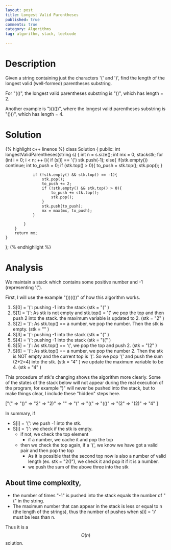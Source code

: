 ```yaml
---
layout: post
title: Longest Valid Parentheses
published: true
comments: true
category: Algorithms
tag: algorithm, stack, leetcode

---
```


# Description

Given a string containing just the characters '(' and ')', find the length of the longest valid (well-formed) parentheses substring.

For "(()", the longest valid parentheses substring is "()", which has length = 2.

Another example is ")()())", where the longest valid parentheses substring is "()()", which has length = 4.

# Solution

{% highlight c++ linenos %}
class Solution {
public:
    int longestValidParentheses(string s) {
		int n = s.size();
		int mx = 0;
		stack<int>stk;
		for (int i = 0; i < n; ++ i){
			if (s[i] == '(')
				stk.push(-1);
			else{
				if(stk.empty())
					continue;
				int to_push = 0;
				if (stk.top() > 0){
					to_push = stk.top();
					stk.pop();
				}

				if (!stk.empty() && stk.top() == -1){
					stk.pop();
					to_push += 2;
					if (!stk.empty() && stk.top() > 0){
						to_push += stk.top();
						stk.pop();
					}
					stk.push(to_push);
					mx = max(mx, to_push);
				}

			}	
		}
		return mx;
	}
};
{% endhighlight %}

# Analysis

We maintain a stack which contains some positive number and -1 (representing '(').

First, I will use the example "())(())" of how this algorithm works.

1. S[0] = '(': pushing -1 into the stack  (stk = "(" )
2. S[1] = ')': As stk is not empty and stk.top() = '(' we pop the top and then push 2 into the stack. the maximum variable is updated to 2. (stk = "2" )
3. S[2] = ')': As stk.top() == a number, we pop the number. Then the stk is empty. (stk = "" )
4. S[3] = '(': pushing -1 into the stack  (stk = "(" )
5. S[4] = '(': pushing -1 into the stack  (stk = "((" )
6. S[5] = ')': As stk.top() == '(', we pop the top and push 2. (stk = "(2" )
7. S[6] = ')': As stk.top() == a number, we pop the number 2. Then the stk is NOT empty and the current top is '('. So we pop '(' and push the sum (2+2=4) into the stk. (stk = "4" ) we update the maximum variable to be 4. (stk = "4" )

This procedure of stk's changing shows the algorithm more clearly. Some of the states of the stack below will not appear during the real execution of the program, for example ")" will never be pushed into the stack, but to make things clear, I include these "hidden" steps here.

["(" => "()" => "2" => "2)" => "" => "(" => "((" => "(()" => "(2" => "(2)" => "4"  ]

In summary, if 

- S[i] = '(': we push -1 into the stk.
- S[i] = ')': we check if the stk is empty. 
	- if not, we check the top element
		- if a number, we cache it and pop the top
	- then we check the top again, if a '(', we know we have got a valid pair and then pop the top
		- As it is possible that the second top now is also a number of valid length (ex. stk = "2()"), we check it and pop it if it is a number.
		- we push the sum of the above three into the stk

## About time complexity,

- the number of times "-1" is pushed into the stack equals the number of "(" in the string.
- The maximum number that can appear in the stack is less or equal to n (the length of the strings), thus the number of pushes when s[i] = ')' must be less than n.

Thus it is a $$O(n)$$ solution.
